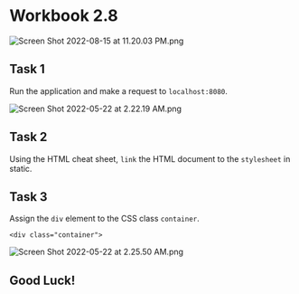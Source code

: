 # Workbook 2.8

![Screen Shot 2022-08-15 at 11.20.03 PM.png](https://firebasestorage.googleapis.com/v0/b/learnthepart-75aed.appspot.com/o/images%2F6bc0367d-b46c-43f1-9df1-0d58db9b47e9?alt=media&token=e624ee95-eeb3-4c5c-823e-44810c389b73)

## Task 1
Run the application and make a request to `localhost:8080`.

![Screen Shot 2022-05-22 at 2.22.19 AM.png](https://firebasestorage.googleapis.com/v0/b/learnthepart-75aed.appspot.com/o/images%2Fa5101b55-34a2-498d-98d8-8efad2b7b93f?alt=media&token=3783b3e2-e1e0-433d-942e-311087060405)

## Task 2

Using the HTML cheat sheet, `link` the HTML document to the `stylesheet` in static.

## Task 3

Assign the `div` element to the CSS class `container`.
```
<div class="container">
```
![Screen Shot 2022-05-22 at 2.25.50 AM.png](https://firebasestorage.googleapis.com/v0/b/learnthepart-75aed.appspot.com/o/images%2Fe25695ee-5cb1-444d-a6f5-7aba5051ddb8?alt=media&token=7947a605-7cf6-4129-bec4-3abbf2af8b81)

## Good Luck!